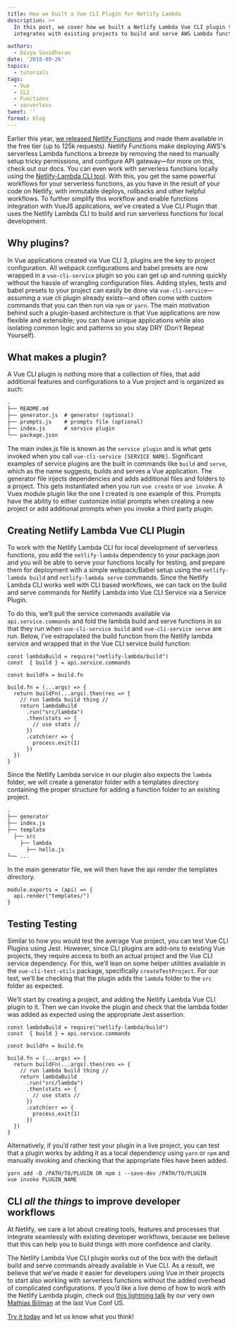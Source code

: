 ```yaml
---
title: How we built a Vue CLI Plugin for Netlify Lambda
description: >+
  In this post, we cover how we built a Netlify Lambda Vue CLI plugin that
  integrates with existing projects to build and serve AWS Lambda functions.

authors:
  - Divya Sasidharan
date: '2018-09-26'
topics:
  - tutorials
tags:
  - Vue
  - CLI
  - Functions
  - serverless
tweet: ''
format: blog
---
```

Earlier this year, [we released Netlify Functions](https://www.netlify.com/blog/2018/03/20/netlifys-aws-lambda-functions-bring-the-backend-to-your-frontend-workflow/) and made them available in the free tier (up to 125k requests). Netlify Functions make deploying AWS's serverless Lambda functions a breeze by removing the need to manually setup tricky permissions, and configure API gateway—for more on this, check out our docs. You can even work with serverless functions locally using the [Netlify-Lambda CLI tool](https://www.netlify.com/docs/functions/#tools-for-building-javascript-functions). With this, you get the same powerful workflows for your serverless functions, as you have in the result of your code on Netlify, with immutable deploys, rollbacks and other helpful workflows. To further simplify this workflow and enable functions integration with VueJS applications, we’ve created a Vue CLI Plugin that uses the Netlify Lambda CLI to build and run serverless functions for local development. 


## Why plugins?
In Vue applications created via Vue CLI 3, plugins are the key to project configuration. All webpack configurations and babel presets are now wrapped in a `vue-cli-service` plugin so you can get up and running quickly without the hassle of wrangling configuration files. Adding styles, tests and babel presets to your project can easily be done via `vue-cli-service`—assuming a vue cli plugin already exists—and often come with custom commands that you can then run via `npm` or `yarn`. The main motivation behind such a plugin-based architecture is that Vue applications are now flexible and extensible; you can have unique applications while also isolating common logic and patterns so you stay DRY (Don’t Repeat Yourself).


## What makes a plugin?
A Vue CLI plugin is nothing more that a collection of files, that add additional features and configurations to a Vue project and is organized as such:

```markdown
.
├── README.md
├── generator.js  # generator (optional)
├── prompts.js    # prompts file (optional)
├── index.js      # service plugin
└── package.json
```

The main index.js file is known as the `service plugin` and is what gets invoked when you call `vue-cli-service [SERVICE NAME]`. Significant examples of service plugins are the built in commands like `build` and `serve`, which as the name suggests, builds and serves a Vue application. The generator file injects dependencies and adds additional files and folders to a project. This gets instantiated when you run `vue create` or `vue invoke`. A Vuex module plugin like the one I created is one example of this.  Prompts have the ability to either customize initial prompts when creating a new project or add additional prompts when you invoke a third party plugin. 


## Creating Netlify Lambda Vue CLI Plugin

To work with the Netlify Lambda CLI for local development of serverless functions, you add the `netlify-lambda` dependency to your package.json and you will be able to serve your functions locally for testing, and prepare them for deployment with a simple webpack/Babel setup using the `netlify-lambda build` and `netlify-lambda serve` commands.  Since the Netlify Lambda CLI works well with CLI based workflows, we can tack on the build and serve commands for Netlify Lambda into Vue CLI Service via a Service Plugin. 

To do this, we’ll pull the service commands available via `api.service.commands` and fold the lambda build and serve functions in so that they run when `vue-cli-service build` and `vue-cli-service serve` are run. Below, I’ve extrapolated the build function from the Netlify lambda service and wrapped that in the Vue CLI service build function: 

```JS
const lambdaBuild = require("netlify-lambda/build")
const  { build } = api.service.commands 
    
const buildFn = build.fn
    
build.fn = (...args) => {
  return buildFn(...args).then(res => {
    // run lambda build thing //
    return lambdaBuild
      .run("src/lambda")
      .then(stats => {
        // use stats // 
      })
      .catch(err => {
        process.exit(1)
      })
  })
}
```

Since the Netlify Lambda service in our plugin also expects the `lambda` folder, we will create a generator folder with a templates directory containing the proper structure for adding a function folder to an existing project. 

```markdown
.
├── generator
├── index.js
├── template
  ├── src
    ├── lambda
      ├── hello.js
└── ...
```

In the main generator file, we will then have the api render the templates directory. 


    module.exports = (api) => {
      api.render("templates/")
    }

## Testing Testing

Similar to how you would test the average Vue project, you can test Vue CLI Plugins using Jest. However, since CLI plugins are add-ons to existing Vue projects, they require access to both an actual project and the Vue CLI service dependency. For this, we’ll lean on some helper utilities available in the `vue-cli-test-utils` package, specifically `createTestProject`. For our test, we’ll be checking that the plugin adds the `lambda` folder to the `src` folder as expected. 

We’ll start by creating a project, and adding the Netlify Lambda Vue CLI plugin to it. Then we can invoke the plugin and check that the lambda folder was added as expected using the appropriate Jest assertion.

```JS
const lambdaBuild = require("netlify-lambda/build")
const  { build } = api.service.commands 

const buildFn = build.fn

build.fn = (...args) => {
  return buildFn(...args).then(res => {
    // run lambda build thing //
    return lambdaBuild
      .run("src/lambda")
      .then(stats => {
        // use stats // 
      })
      .catch(err => {
        process.exit(1)
      })
  })
}
```

Alternatively, if you’d rather test your plugin in a live project, you can test that a plugin works by adding it as a local dependency using `yarn` or `npm` and manually invoking and checking that the appropriate files have been added.

```JS
yarn add -D /PATH/TO/PLUGIN OR npm i --save-dev /PATH/TO/PLUGIN
vue invoke PLUGIN_NAME
```

## CLI *all the things* to improve developer workflows

At Netlify, we care a lot about creating tools, features and processes that integrate seamlessly with existing developer workflows, because we believe that this can help you to build things with more confidence and clarity. 

The Netlify Lambda Vue CLI plugin works out of the box with the default build and serve commands already available in Vue CLI. As a result, we believe that we’ve made it easier for developers using Vue in their projects to start also working with serverless functions without the added overhead of complicated configurations. If you’d like a live demo of how to work with the Netlify Lambda plugin, check out [this lightning talk](https://www.youtube.com/watch?v=1uxi05FgU1o) by our very own [Mathias Biilman](https://twitter.com/biilmann) at the last Vue Conf US. 

[Try it today](https://github.com/netlify/vue-cli-plugin-netlify-lambda) and let us know what you think!
